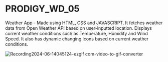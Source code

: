 # PRODIGY_WD_05
Weather App - Made using HTML, CSS and JAVASCRIPT. It fetches weather data from Open Weather API based on user-inputted location. Displays current weather conditions such as Temperature, Humidity and Wind Speed. It also has dynamic changing icons based on current weather conditions.

![Recording2024-06-14045124-ezgif com-video-to-gif-converter](https://github.com/shashi162003/PRODIGY_WD_05/assets/111432262/37ec3e13-e755-4028-914d-ae51df3dfe73)
